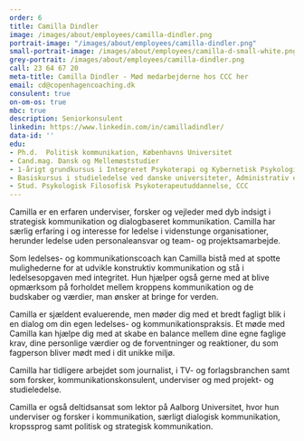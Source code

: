 ```yaml
---
order: 6
title: Camilla Dindler
image: /images/about/employees/camilla-dindler.png
portrait-image: "/images/about/employees/camilla-dindler.png"
small-portrait-image: /images/about/employees/camilla-d-small-white.png
grey-portrait: /images/about/employees/camilla-dindler.png
call: 23 64 67 20
meta-title: Camilla Dindler - Mød medarbejderne hos CCC her
email: cd@copenhagencoaching.dk
consulent: true
on-om-os: true
mbc: true
description: Seniorkonsulent
linkedin: https://www.linkedin.com/in/camilladindler/
data-id: ''
edu:
- Ph.d.  Politisk kommunikation, Københavns Universitet
- Cand.mag. Dansk og Mellemøststudier
- 1-årigt grundkursus i Integreret Psykoterapi og Kybernetisk Psykologi, Vedfeltinstituttet. 
- Basiskursus i studieledelse ved danske universiteter, Administrativ efteruddannelse for universitetsansatte (AEU), Syddansk Universitet
- Stud. Psykologisk Filosofisk Psykoterapeutuddannelse, CCC 
---
```

Camilla er en erfaren underviser, forsker og vejleder med dyb indsigt i strategisk kommunikation og dialogbaseret kommunikation. Camilla har særlig erfaring i og interesse for ledelse i videnstunge organisationer, herunder ledelse uden personaleansvar og team- og projektsamarbejde.

Som ledelses- og kommunikationscoach kan Camilla bistå med at spotte mulighederne for at udvikle konstruktiv kommunikation og stå i ledelsesopgaven med integritet. Hun hjælper også gerne med at blive opmærksom på forholdet mellem kroppens kommunikation og de budskaber og værdier, man ønsker at bringe for verden.

Camilla er sjældent evaluerende, men møder dig med et bredt fagligt blik i en dialog om din egen ledelses- og kommunikationspraksis. Et møde med Camilla kan hjælpe dig med at skabe en balance mellem dine egne faglige krav, dine personlige værdier og de forventninger og reaktioner, du som fagperson bliver mødt med i dit unikke miljø.

Camilla har tidligere arbejdet som journalist, i TV- og forlagsbranchen samt som forsker, kommunikationskonsulent, underviser og med projekt- og studieledelse.

Camilla er også deltidsansat som lektor på Aalborg Universitet, hvor hun underviser og forsker i kommunikation, særligt dialogisk kommunikation, kropssprog samt politisk og strategisk kommunikation.